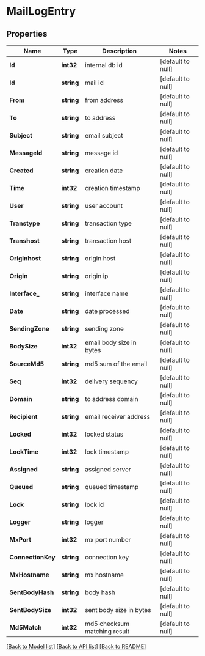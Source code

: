 # MailLogEntry

## Properties
Name | Type | Description | Notes
------------ | ------------- | ------------- | -------------
**Id** | **int32** | internal db id | [default to null]
**Id** | **string** | mail id | [default to null]
**From** | **string** | from address | [default to null]
**To** | **string** | to address | [default to null]
**Subject** | **string** | email subject | [default to null]
**MessageId** | **string** | message id | [default to null]
**Created** | **string** | creation date | [default to null]
**Time** | **int32** | creation timestamp | [default to null]
**User** | **string** | user account | [default to null]
**Transtype** | **string** | transaction type | [default to null]
**Transhost** | **string** | transaction host | [default to null]
**Originhost** | **string** | origin host | [default to null]
**Origin** | **string** | origin ip | [default to null]
**Interface_** | **string** | interface name | [default to null]
**Date** | **string** | date processed | [default to null]
**SendingZone** | **string** | sending zone | [default to null]
**BodySize** | **int32** | email body size in bytes | [default to null]
**SourceMd5** | **string** | md5 sum of the email | [default to null]
**Seq** | **int32** | delivery sequency | [default to null]
**Domain** | **string** | to address domain | [default to null]
**Recipient** | **string** | email receiver address | [default to null]
**Locked** | **int32** | locked status | [default to null]
**LockTime** | **int32** | lock timestamp | [default to null]
**Assigned** | **string** | assigned server | [default to null]
**Queued** | **string** | queued timestamp | [default to null]
**Lock** | **string** | lock id | [default to null]
**Logger** | **string** | logger | [default to null]
**MxPort** | **int32** | mx port number | [default to null]
**ConnectionKey** | **string** | connection key | [default to null]
**MxHostname** | **string** | mx hostname | [default to null]
**SentBodyHash** | **string** | body hash | [default to null]
**SentBodySize** | **int32** | sent body size in bytes | [default to null]
**Md5Match** | **int32** | md5 checksum matching result | [default to null]

[[Back to Model list]](../README.md#documentation-for-models) [[Back to API list]](../README.md#documentation-for-api-endpoints) [[Back to README]](../README.md)

